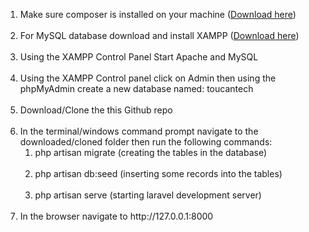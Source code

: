 <ol>
 <li> Make sure composer is installed on your machine (<a href="https://getcomposer.org/download/">Download here</a>)</li>
<br>
<li> For MySQL database download and install XAMPP (<a href="https://www.apachefriends.org/index.html">Download here</a>)</li>
<br>
<li> Using the XAMPP Control Panel Start Apache and MySQL </li>
<br>
<li> Using the XAMPP Control panel click on Admin then using the phpMyAdmin create a new database named: toucantech</li>
<br>
<li> Download/Clone the this Github repo </li>
<br>
<li> In the terminal/windows command prompt navigate to the downloaded/cloned folder then run the following commands:
</br>
<ol>
<li> php artisan migrate  (creating the tables in the database)</li> <br>
<li> php artisan db:seed  (inserting some records into the tables)</li> <br>
<li> php artisan serve   (starting laravel development server) </li> <br>
</ol>
</li>
<li> In the browser navigate to http://127.0.0.1:8000 </li> <br>
</ol>
